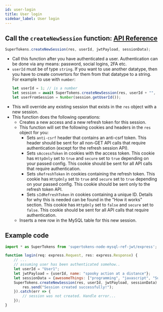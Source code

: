 ```yaml
---
id: user-login
title: User login
sidebar_label: User login
---
```


## Call the ```createNewSession``` function: [API Reference](../api-reference#createnewsessionres-userid-jwtpayload-sessiondata)
```js
SuperTokens.createNewSession(res, userId, jwtPayload, sessionData);
```
- Call this function after you have authenticated a user. Authentication can be done via any means: password, social logins, 2FA  etc.
- ```userId``` must be of type ```string```. If you want to use another datatype, then you have to create convertors for them from that datatype to a string. For example to use with ```number```:
  ```js
  let userId = 1; // is a number
  let session = await SuperTokens.createNewSession(res, userId + "", jwtPayload, sessionData); // we convert 1 to a string
  let userFromSession = Number(session.getUserId());
  ```
- This will override any existing session that exists in the ```res``` object with a new session.
- This function does the following operations:
    - Creates a new access and a new refresh token for this session.
    - This function will set the following cookies and headers in the ```res``` object for you:
        - Sets ```anti-csrf``` header that contains an anti-csrf token. This header should be sent for all non-GET API calls that require authentication (except for the refresh session API). 
        - Sets ```sAccessToken``` in cookies with the access token. This cookie has ```HttpOnly``` set to ```true``` and ```secure``` set to ```true``` depending on your passed config. This cookie should be sent for all API calls that require authentication. 
        - Sets ```sRefreshToken``` in cookies containing the refresh token. This cookie has ```HttpOnly``` set to ```true``` and ```secure``` set to ```true``` depending on your passed config. <span class="highlighted-text">This cookie should be sent only to the refresh token API.</span>
        - Sets ```sIdRefreshToken``` in cookies containing a unique ID. Details for why this is needed can be found in the "How it works" section. This cookie has ```HttpOnly``` set to ```false``` and ```secure``` set to ```false```. This cookie should be sent for all API calls that require authentication. 
    - Inserts a new row in the MySQL table for this new session.

<div class="divider"></div>

## Example code
```js
import * as SuperTokens from 'supertokens-node-mysql-ref-jwt/express';

function login(req: express.Request, res: express.Response) {
    // ...
    // assuming user has been authenticated somehow..
    let userId = "User1";
    let jwtPayload = {userId, name: "spooky action at a distance"};
    let sessionData = {awesomeThings: ["programming", "javascript", "SuperTokens"]};
    SuperTokens.createNewSession(res, userId, jwtPayload, sessionData).then(session => {
        res.send("Session created successfully!");
    }).catch(err => {
        // session was not created. Handle error...
    });
}
```